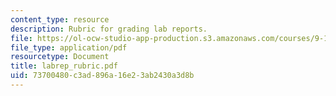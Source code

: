 ```yaml
---
content_type: resource
description: Rubric for grading lab reports.
file: https://ol-ocw-studio-app-production.s3.amazonaws.com/courses/9-12-experimental-molecular-neurobiology-fall-2006/73700480c3ad896a16e23ab2430a3d8b_labrep_rubric.pdf
file_type: application/pdf
resourcetype: Document
title: labrep_rubric.pdf
uid: 73700480-c3ad-896a-16e2-3ab2430a3d8b
---
```


